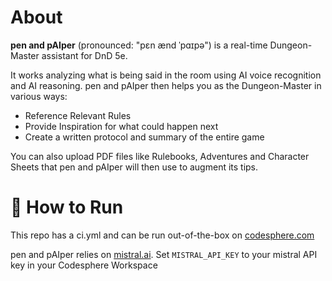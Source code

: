 # About
**pen and pAIper** (pronounced: "pɛn ænd ˈpɑɪpə") is a real-time Dungeon-Master assistant for DnD 5e.

It works analyzing what is being said in the room using AI voice recognition and AI reasoning. 
pen and pAIper then helps you as the Dungeon-Master in various ways:

- Reference Relevant Rules
- Provide Inspiration for what could happen next
- Create a written protocol and summary of the entire game

You can also upload PDF files like Rulebooks, Adventures and Character Sheets that pen and pAIper will then use to augment its tips. 

# 📝 How to Run

This repo has a ci.yml and can be run out-of-the-box on [codesphere.com](https://codesphere.com/)

pen and pAIper relies on [mistral.ai](https://mistral.ai/).
Set `MISTRAL_API_KEY` to your mistral API key in your Codesphere Workspace
